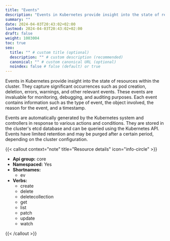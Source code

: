 ```yaml
---
title: "Events"
description: "Events in Kubernetes provide insight into the state of resources within the cluster. They capture significant occurrences such as pod creation, deletion, errors, warnings, and other relevant events. These events are invaluable for monitoring, debugging, and auditing purposes. Each event contains information such as the type of event, the object involved, the reason for the event, and a timestamp."
summary: ""
date: 2024-04-03T20:43:02+02:00
lastmod: 2024-04-03T20:43:02+02:00
draft: false
weight: 1003004
toc: true
seo:
  title: "" # custom title (optional)
  description: "" # custom description (recommended)
  canonical: "" # custom canonical URL (optional)
  noindex: false # false (default) or true
---
```

Events in Kubernetes provide insight into the state of resources within the cluster. They capture significant occurrences such as pod creation, deletion, errors, warnings, and other relevant events. These events are invaluable for monitoring, debugging, and auditing purposes. Each event contains information such as the type of event, the object involved, the reason for the event, and a timestamp.

Events are automatically generated by the Kubernetes system and controllers in response to various actions and conditions. They are stored in the cluster's etcd database and can be queried using the Kubernetes API. Events have limited retention and may be purged after a certain period, depending on the cluster configuration.

{{< callout context="note" title="Resource details" icon="info-circle" >}}

* **Api group:** core
* **Namespaced:** Yes
* **Shortnames:** 
  * ev
* **Verbs:**
  * create
  * delete
  * deletecollection
  * get
  * list
  * patch
  * update
  * watch

{{< /callout >}}
